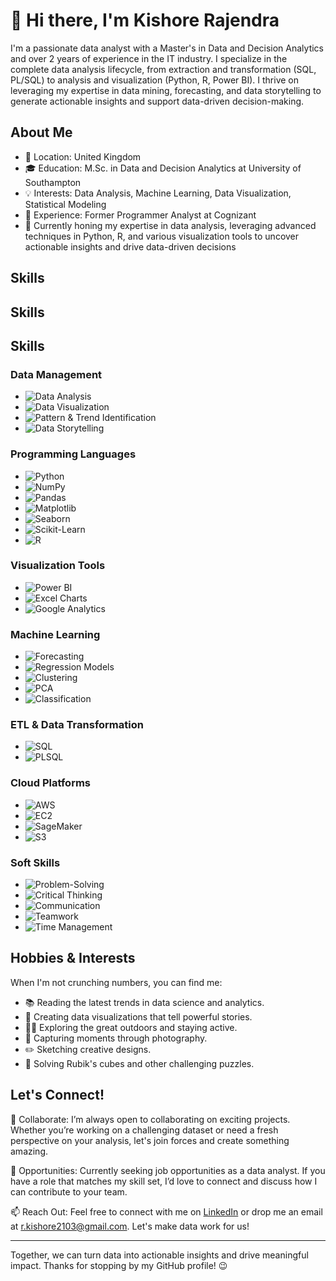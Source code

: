 # 👋 Hi there, I'm Kishore Rajendra

I'm a passionate data analyst with a Master's in Data and Decision Analytics and over 2 years of experience in the IT industry. I specialize in the complete data analysis lifecycle, from extraction and transformation (SQL, PL/SQL) to analysis and visualization (Python, R, Power BI). I thrive on leveraging my expertise in data mining, forecasting, and data storytelling to generate actionable insights and support data-driven decision-making.

## About Me

- 📍 Location: United Kingdom
- 🎓 Education: M.Sc. in Data and Decision Analytics at University of Southampton
- 💡 Interests: Data Analysis, Machine Learning, Data Visualization, Statistical Modeling
- 💼 Experience: Former Programmer Analyst at Cognizant
- 🥅 Currently honing my expertise in data analysis, leveraging advanced techniques in Python, R, and various visualization tools to uncover actionable insights and drive data-driven decisions

## Skills

## Skills

## Skills

### Data Management
- ![Data Analysis](https://img.shields.io/badge/Data%20Analysis-4CAAA5?style=flat-square&logo=databricks&logoColor=white) 
- ![Data Visualization](https://img.shields.io/badge/Data%20Visualization-FE8402?style=flat-square&logo=tableau&logoColor=white)
- ![Pattern & Trend Identification](https://img.shields.io/badge/Pattern%20%26%20Trend%20Identification-DC5C05?style=flat-square&logo=trending-up&logoColor=white)
- ![Data Storytelling](https://img.shields.io/badge/Data%20Storytelling-978B7D?style=flat-square&logo=storyblok&logoColor=white)

### Programming Languages
- ![Python](https://img.shields.io/badge/Python-3776AB?style=flat-square&logo=python&logoColor=white)
- ![NumPy](https://img.shields.io/badge/NumPy-013243?style=flat-square&logo=numpy&logoColor=white)
- ![Pandas](https://img.shields.io/badge/Pandas-150458?style=flat-square&logo=pandas&logoColor=white)
- ![Matplotlib](https://img.shields.io/badge/Matplotlib-019587?style=flat-square&logo=matplotlib&logoColor=white)
- ![Seaborn](https://img.shields.io/badge/Seaborn-4CAAA5?style=flat-square&logoColor=white)
- ![Scikit-Learn](https://img.shields.io/badge/Scikit--Learn-F7931E?style=flat-square&logo=scikit-learn&logoColor=white)
- ![R](https://img.shields.io/badge/R-276DC3?style=flat-square&logo=r&logoColor=white)

### Visualization Tools
- ![Power BI](https://img.shields.io/badge/Power%20BI-F2C811?style=flat-square&logo=power-bi&logoColor=black)
- ![Excel Charts](https://img.shields.io/badge/Excel%20Charts-217346?style=flat-square&logo=microsoft-excel&logoColor=white)
- ![Google Analytics](https://img.shields.io/badge/Google%20Analytics-E37400?style=flat-square&logo=google-analytics&logoColor=white)

### Machine Learning
- ![Forecasting](https://img.shields.io/badge/Forecasting-4CAAA5?style=flat-square&logoColor=white)
- ![Regression Models](https://img.shields.io/badge/Regression%20Models-DC5C05?style=flat-square&logo=regression&logoColor=white)
- ![Clustering](https://img.shields.io/badge/Clustering-978B7D?style=flat-square&logo=clusters&logoColor=white)
- ![PCA](https://img.shields.io/badge/PCA-FE8402?style=flat-square&logo=dimension&logoColor=white)
- ![Classification](https://img.shields.io/badge/Classification-4479A1?style=flat-square&logo=classification&logoColor=white)

### ETL & Data Transformation
- ![SQL](https://img.shields.io/badge/SQL-4479A1?style=flat-square&logo=postgresql&logoColor=white)
- ![PLSQL](https://img.shields.io/badge/PLSQL-4479A1?style=flat-square&logo=oracle&logoColor=white)

### Cloud Platforms
- ![AWS](https://img.shields.io/badge/AWS-FF9900?style=flat-square&logo=amazon-aws&logoColor=white)
- ![EC2](https://img.shields.io/badge/EC2-FF9900?style=flat-square&logo=amazon-aws&logoColor=white)
- ![SageMaker](https://img.shields.io/badge/SageMaker-232F3E?style=flat-square&logo=amazon-sagemaker&logoColor=white)
- ![S3](https://img.shields.io/badge/S3-FF9900?style=flat-square&logo=amazon-s3&logoColor=white)

### Soft Skills
- ![Problem-Solving](https://img.shields.io/badge/Problem--Solving-4CAAA5?style=flat-square&logoColor=white)
- ![Critical Thinking](https://img.shields.io/badge/Critical%20Thinking-DC5C05?style=flat-square&logoColor=white)
- ![Communication](https://img.shields.io/badge/Communication-FE8402?style=flat-square&logoColor=white)
- ![Teamwork](https://img.shields.io/badge/Teamwork-4CAAA5?style=flat-square&logo=teamspeak&logoColor=white)
- ![Time Management](https://img.shields.io/badge/Time%20Management-978B7D?style=flat-square&logo=clockify&logoColor=white)

## Hobbies & Interests

When I'm not crunching numbers, you can find me:

- 📚 Reading the latest trends in data science and analytics.
- 🎨 Creating data visualizations that tell powerful stories.
- 🚴‍♂️ Exploring the great outdoors and staying active.
- 📸 Capturing moments through photography.
- ✏️ Sketching creative designs.
- 🧩 Solving Rubik's cubes and other challenging puzzles.


## Let's Connect!

🤝 Collaborate: I’m always open to collaborating on exciting projects. Whether you’re working on a challenging dataset or need a fresh perspective on your analysis, let's join forces and create something amazing.

💼 Opportunities: Currently seeking job opportunities as a data analyst. If you have a role that matches my skill set, I’d love to connect and discuss how I can contribute to your team.

📫 Reach Out: Feel free to connect with me on [LinkedIn](https://www.linkedin.com/in/kishore-rajendra2103) or drop me an email at [r.kishore2103@gmail.com](mailto:r.kishore2103@gmail.com). Let's make data work for us!

---

Together, we can turn data into actionable insights and drive meaningful impact. 
Thanks for stopping by my GitHub profile! 😉
